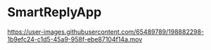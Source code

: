 
# SmartReplyApp


https://user-images.githubusercontent.com/65489789/198882298-1b9efc24-c1d5-45a9-958f-ebe87104f14a.mov

